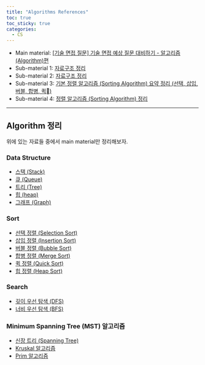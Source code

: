 ```yaml
---
title: "Algorithms References"
toc: true
toc_sticky: true
categories:
  - CS
---
```


- Main material: [[기술 면접 질문] 기술 면접 예상 질문 대비하기 - 알고리즘(Algorithm)편](https://gmlwjd9405.github.io/2017/10/01/basic-concepts-of-development-algorithm.html)
- Sub-material 1: [자료구조 정리](https://velog.io/@hygoogi/%EC%9E%90%EB%A3%8C%EA%B5%AC%EC%A1%B0-%EC%A0%95%EB%A6%AC-8xk66rgt2h)
- Sub-material 2: [자료구조 정리](https://m.blog.naver.com/PostView.nhn?blogId=ktw5724&logNo=220176232313&proxyReferer=https:%2F%2Fwww.google.com%2F)
- Sub-material 3: [기본 정렬 알고리즘 (Sorting Algorithm) 요약 정리 (선택, 삽입, 버블, 합병, 퀵)](https://hsp1116.tistory.com/33)
- Sub-material 4: [정렬 알고리즘 (Sorting Algorithm) 정리](https://medium.com/@fiv3star/%EC%A0%95%EB%A0%AC%EC%95%8C%EA%B3%A0%EB%A6%AC%EC%A6%98-sorting-algorithm-%EC%A0%95%EB%A6%AC-8ca307269dc7)

---

## Algorithm 정리

위에 있는 자료들 중에서 main material만 정리해보자.

### Data Structure

- [스택 (Stack)](https://gmlwjd9405.github.io/2018/08/03/data-structure-stack.html)
- [큐 (Queue)](https://gmlwjd9405.github.io/2018/08/02/data-structure-queue.html)
- [트리 (Tree)](https://gmlwjd9405.github.io/2018/08/12/data-structure-tree.html)
- [힙 (heap)](https://gmlwjd9405.github.io/2018/05/10/data-structure-heap.html)
- [그래프 (Graph)](https://gmlwjd9405.github.io/2018/08/13/data-structure-graph.html)

### Sort

- [선택 정렬 (Selection Sort)](https://gmlwjd9405.github.io/2018/05/06/algorithm-selection-sort.html)
- [삽입 정렬 (Insertion Sort)](https://gmlwjd9405.github.io/2018/05/06/algorithm-insertion-sort.html)
- [버블 정렬 (Bubble Sort)](https://gmlwjd9405.github.io/2018/05/06/algorithm-bubble-sort.html)
- [합병 정렬 (Merge Sort)](https://gmlwjd9405.github.io/2018/05/08/algorithm-merge-sort.html)
- [퀵 정렬 (Quick Sort)](https://gmlwjd9405.github.io/2018/05/10/algorithm-quick-sort.html)
- [힙 정렬 (Heap Sort)](https://gmlwjd9405.github.io/2018/05/10/algorithm-heap-sort.html)

### Search

- [깊이 우선 탐색 (DFS)](https://gmlwjd9405.github.io/2018/08/14/algorithm-dfs.html)
- [너비 우선 탐색 (BFS)](https://gmlwjd9405.github.io/2018/08/15/algorithm-bfs.html)

### Minimum Spanning Tree (MST) 알고리즘

- [신장 트리 (Spanning Tree)](https://gmlwjd9405.github.io/2018/08/28/algorithm-mst.html)
- [Kruskal 알고리즘](https://gmlwjd9405.github.io/2018/08/29/algorithm-kruskal-mst.html)
- [Prim 알고리즘](https://gmlwjd9405.github.io/2018/08/30/algorithm-prim-mst.html)
